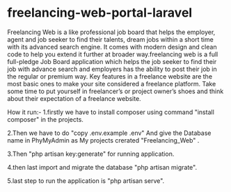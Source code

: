 # freelancing-web-portal-laravel
Freelancing Web is a like professional job board that helps the employer, agent and job seeker to find their talents, dream jobs within a short time with its advanced search engine. It comes with modern design and clean code to help you extend it further at broader way.freelancing web is a full full-pledge Job Board application which helps the job seeker to find their job with advance search and employers has the ability to post their job in the regular or premium way. Key features in a freelance website are the most basic ones to make your site considered a freelance platform. Take some time to put yourself in freelancer’s or project owner’s shoes and think about their expectation of a freelance website.


How it run:-
1.firstly we have to install composer using command "install composer"  in the projects.

2.Then we have to do "copy .env.example .env" And give the Database name in PhyMyAdmin as My projects crerated
"Freelancing_Web" .

3.Then "php artisan key:generate" for running application.

4.then last import and migrate the database "php artisan migrate".

5.last step to run the application is "php artisan serve".
